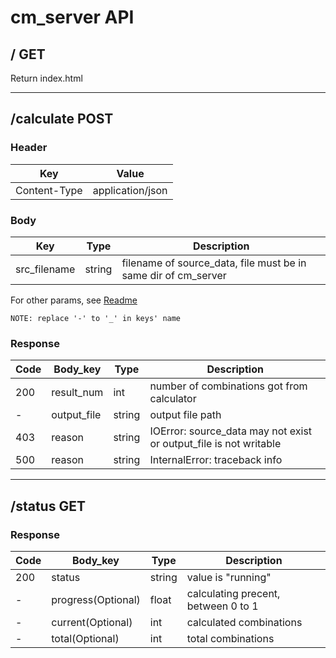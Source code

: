 # cm\_server API

## / GET

Return index.html
_ _ _

## /calculate POST

### Header
| Key | Value |
|--------|--------|
|Content-Type|application/json|


### Body
| Key | Type | Description |
|--------|--------|--------|
|src_filename|string|filename of source_data, file must be in same dir of cm_server|

For other params, see [Readme](https://github.com/jiajunsu/calculator_of_Onmyoji/blob/master/README.md#usage-of-calculator)

```NOTE: replace '-' to '_' in keys' name```

### Response
| Code | Body_key | Type | Description |
|--------|--------|--------|--------|
| 200 | result_num | int | number of combinations got from calculator |
|  -  | output_file | string | output file path |
| 403 | reason | string | IOError: source_data may not exist or output_file is not writable |
| 500 | reason | string | InternalError: traceback info |

_ _ _
## /status GET

### Response
| Code | Body_key | Type | Description |
|--------|--------|--------|--------|
| 200 | status | string | value is "running" |
|  -  | progress(Optional) | float | calculating precent, between 0 to 1 |
|  -  | current(Optional) | int | calculated combinations |
|  -  | total(Optional) | int | total combinations |
